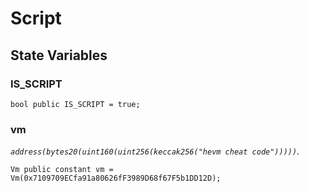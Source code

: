 # Script

## State Variables
### IS_SCRIPT

```solidity
bool public IS_SCRIPT = true;
```


### vm
*`address(bytes20(uint160(uint256(keccak256("hevm cheat code")))))`.*


```solidity
Vm public constant vm = Vm(0x7109709ECfa91a80626fF3989D68f67F5b1DD12D);
```


